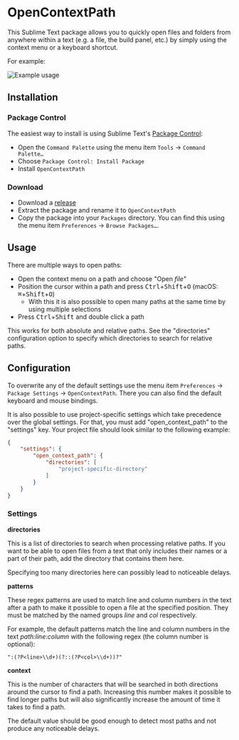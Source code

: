 # OpenContextPath

This Sublime Text package allows you to quickly open files and folders from
anywhere within a text (e.g. a file, the build panel, etc.) by simply using the
context menu or a keyboard shortcut.

For example:

![Example usage][example]

## Installation

### Package Control

The easiest way to install is using Sublime Text's
[Package Control][package-control]:

- Open the `Command Palette` using the menu item `Tools` → `Command Palette…`
- Choose `Package Control: Install Package`
- Install `OpenContextPath`

### Download

- Download a [release][releases]
- Extract the package and rename it to `OpenContextPath`
- Copy the package into your `Packages` directory. You can find this using the
    menu item `Preferences` → `Browse Packages…`.

## Usage

There are multiple ways to open paths:

- Open the context menu on a path and choose "Open *file*"
- Position the cursor within a path and press
    <kbd>Ctrl</kbd>+<kbd>Shift</kbd>+<kbd>O</kbd> (macOS:
    <kbd>⌘</kbd>+<kbd>Shift</kbd>+<kbd>O</kbd>)
    - With this it is also possible to open many paths at the same time by using
        multiple selections
- Press <kbd>Ctrl</kbd>+<kbd>Shift</kbd> and double click a path

This works for both absolute and relative paths. See the "directories"
configuration option to specify which directories to search for relative paths.

## Configuration

To overwrite any of the default settings use the menu item `Preferences` →
`Package Settings` → `OpenContextPath`. There you can also find the default
keyboard and mouse bindings.

It is also possible to use project-specific settings which take precedence over
the global settings. For that, you must add "open_context_path" to the
"settings" key. Your project file should look similar to the following example:

```json
{
    "settings": {
        "open_context_path": {
            "directories": [
                "project-specific-directory"
            ]
        }
    }
}
```

### Settings

**directories**

This is a list of directories to search when processing relative paths. If you
want to be able to open files from a text that only includes their names or a
part of their path, add the directory that contains them here.

Specifying too many directories here can possibly lead to noticeable delays.

**patterns**

These regex patterns are used to match line and column numbers in the text
after a path to make it possible to open a file at the specified position. They
must be matched by the named groups *line* and *col* respectively.

For example, the default patterns match the line and column numbers in the text
*path:line:column* with the following regex (the column number is optional):

```
":(?P<line>\\d+)(?::(?P<col>\\d+))?"
```

**context**

This is the number of characters that will be searched in both directions
around the cursor to find a path. Increasing this number makes it possible to
find longer paths but will also significantly increase the amount of time it
takes to find a path.

The default value should be good enough to detect most paths and not produce
any noticeable delays.

[example]: https://raw.githubusercontent.com/mheinzler/OpenContextPath/master/docs/example.png
[package-control]: https://packagecontrol.io/installation
[releases]: https://github.com/mheinzler/OpenContextPath/releases
